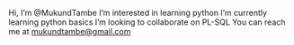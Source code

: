 Hi, I’m @MukundTambe
I’m interested in learning python 
I’m currently learning python basics
I’m looking to collaborate on PL-SQL 
You can reach me at mukundtambe@gmail.com

<!---
MukundTambe/MukundTambe is a ✨ special ✨ repository because its `README.md` (this file) appears on your GitHub profile.
You can click the Preview link to take a look at your changes.
--->
